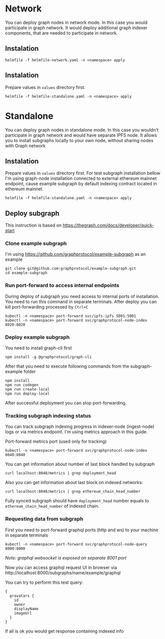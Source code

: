 # Network
You can deploy graph nodes in network mode. In this case you would participate in graph network. It would deploy additional graph indexer components, that are needed to participate in network.

## Instalation
```
helmfile -f helmfile-network.yaml -n <namespace> apply
```

## Instalation
Prepare values in `values` directory first.

```
helmfile -f helmfile-standalone.yaml -n <namespace> apply
```

# Standalone
You can deploy graph nodes in standalone mode. In this case you wouldn't participate in graph network and would have separate IPFS node. It allows you to install subgraphs locally to your own node, without sharing nodes with Graph network

## Instalation
Prepare values in `values` directory first.
For test subgraph installation bellow I'm using graph-node installation connected to external ethereum mainnet endpoint, cause example subgraph by default indexing contract located in ethereum mainnet.


```
helmfile -f helmfile-standalone.yaml -n <namespace> apply
```


## Deploy subgraph
This instruction is based on https://thegraph.com/docs/developer/quick-start

### Clone example subgraph
I'm using https://github.com/graphprotocol/example-subgraph as an example
```
git clone git@github.com:graphprotocol/example-subgraph.git
cd example-subgraph
```

### Run port-forward to access internal endpoints
During deploy of subgraph you need access to internal ports of installation.
You need to run this command in separate terminals.
After deploy you can kill port-forwarding processed by `Ctrl+C`
```
kubectl -n <namespace> port-forward svc/ipfs-ipfs 5001:5001
kubectl -n <namespace> port-forward svc/graphprotocol-node-index 8020:8020
```

### Deploy example subgraph
You need to install graph-cli first
```
npm install -g @graphprotocol/graph-cli
```

After that you need to execute following commands from the subgraph-example folder
```
npm install
npm run codegen
npm run create-local
npm run deploy-local
```

After successful deployment you can stop port-forwarding.

### Tracking subgraph indexing status
You can track subgraph indexing progress in indexer-node (ingest-node) logs or via metrics endpoint.
I'm using metrics approach in this guide.

Port-forward metrics port (used only for tracking)
```
kubectl -n <namespace> port-forward svc/graphprotocol-node-index 8040:8040
```

You can get information about number of last block handled by subgraph
```
curl localhost:8040/metrics | grep deployment_head
```

Also you can get information about last block on indexed networks:
```
curl localhost:8040/metrics | grep ethereum_chain_head_number
```

Fully synced subgraph should have `deployment_head` number equals to `ethereum_chain_head_number` of indexed chain.

### Requesting data from subgraph
First you need to port-forward graphql ports (http and ws) to your machine in separate terminals
```
kubectl -n <namespace> port-forward svc/graphprotocol-node-query 8000:8000
```

*Note: graphql websocket is exposed on separate 8001 port*

Now you can access graphql request UI in browser via http://localhost:8000/subgraphs/name/example/graphql

You can try to perform this test query:
```
{
  gravatars {
    id
    owner
    displayName
    imageUrl
  }
}
```

If all is ok you would get response containing indexed info
